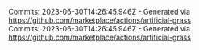 Commits: 2023-06-30T14:26:45.946Z - Generated via https://github.com/marketplace/actions/artificial-grass
<br>
Commits: 2023-06-30T14:26:45.946Z - Generated via https://github.com/marketplace/actions/artificial-grass
<br>
